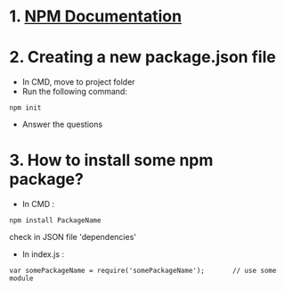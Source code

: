 # 1. [NPM Documentation](https://docs.npmjs.com/)

# 2. Creating a new package.json file
  - In CMD, move to project folder
  - Run the following command:
  ```
  npm init
  ```
  - Answer the questions

# 3. How to install some npm package?
  - In CMD : 
  ```
  npm install PackageName
  ```
  check in JSON file 'dependencies'
  
  - In index.js :
  ```
  var somePackageName = require('somePackageName');       // use some module
  ```
